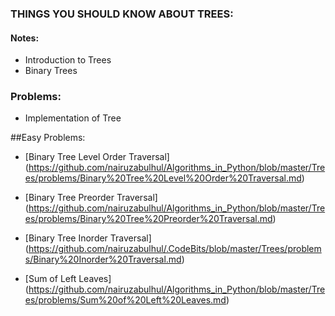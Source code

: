 ### THINGS YOU SHOULD KNOW ABOUT TREES:

#### Notes:

- Introduction to Trees
- Binary Trees


### Problems:

  - Implementation of Tree
  
  
  
  ##Easy Problems:
  
   - [Binary Tree Level Order Traversal] (https://github.com/nairuzabulhul/Algorithms_in_Python/blob/master/Trees/problems/Binary%20Tree%20Level%20Order%20Traversal.md) 
   
   - [Binary Tree Preorder Traversal] (https://github.com/nairuzabulhul/Algorithms_in_Python/blob/master/Trees/problems/Binary%20Tree%20Preorder%20Traversal.md)
   
   - [Binary Tree Inorder Traversal] (https://github.com/nairuzabulhul/.CodeBits/blob/master/Trees/problems/Binary%20Inorder%20Traversal.md)
   
   - [Sum of Left Leaves]
(https://github.com/nairuzabulhul/Algorithms_in_Python/blob/master/Trees/problems/Sum%20of%20Left%20Leaves.md)

  
  
